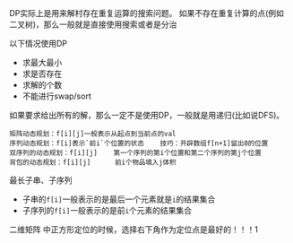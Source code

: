 DP实际上是用来解村存在重复运算的搜索问题。
如果不存在重复计算的点(例如二叉树)，那么一般就是直接使用搜索或者是分治

以下情况使用DP

- 求最大最小
- 求是否存在
- 求解的个数
- 不能进行swap/sort

如果要求给出所有的解，那么一定不是使用DP，一般就是用递归(比如说DFS)。

```
矩阵动态规划：f[i][j]一般表示从起点到当前点的val
序列动态规划：f[i]表示`前i`个位置的状态    技巧：开辟数组f[n+1]留出0的位置
双序列的动态规划：f[i][j]	第一个序列的第i个位置和第二个序列的第j个位置 
背包的动态规划：f[i][j]      前i个物品填入j体积
```

最长子串、子序列

- 子串的`f[i]`一般表示的是最后一个元素就是`i`的结果集合
- 子序列的`f[i]`一般表示的是前`i`个元素的结果集合

二维矩阵 中正方形定位的时候，选择右下角作为定位点是最好的！！！1

